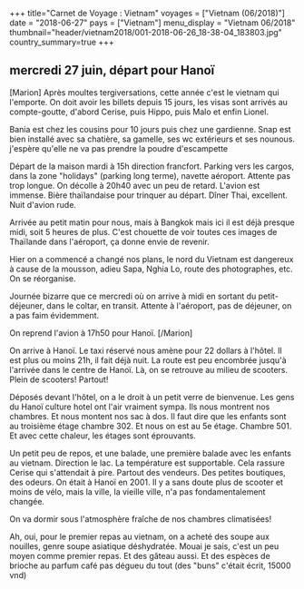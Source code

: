 +++
title="Carnet de Voyage : Vietnam"
voyages = ["Vietnam (06/2018)"]
date = "2018-06-27"
pays = ["Vietnam"]
menu_display = "Vietnam 06/2018"
thumbnail="header/vietnam2018/001-2018-06-26_18-38-04_183803.jpg"
country_summary=true
+++

##  mercredi 27 juin, départ pour Hanoï

[Marion]
Après moultes tergiversations, cette année c'est le vietnam qui l'emporte. On doit avoir les billets depuis 15 jours, les visas sont arrivés au compte-goutte, d'abord Cerise, puis Hippo, puis Malo et enfin Lionel.

Bania est chez les cousins pour 10 jours puis chez une gardienne. Snap est bien installé avec sa chatière, sa gamelle, ses wc extérieurs et ses nounous. j'espère qu'elle ne va pas prendre la poudre d'escampette

Départ de la maison mardi à 15h direction francfort. Parking vers les cargos, dans la zone "holidays" (parking long terme), navette aéroport. Attente pas trop longue.
On décolle à 20h40 avec un peu de retard. L'avion est immense. Bière thaïlandaise pour trinquer au départ. Dîner Thai, excellent.
Nuit d'avion rude. 

Arrivée au petit matin pour nous, mais à Bangkok mais ici il est déjà presque midi, soit 5 heures de plus. C'est chouette de voir toutes ces images de Thaïlande dans l'aéroport, ça donne envie de revenir. 

Hier on a commencé a changé nos plans, le nord du Vietnam est dangereux à cause de la mousson, adieu Sapa, Nghia Lo, route des photographes, etc. On se réorganise. 

Journée bizarre que ce mercredi où on arrive à midi en sortant du petit-déjeuner, dans le coltar, en transit. Attente à l'aéroport, pas de déjeuner, on a pas faim évidemment. 

On reprend l'avion à 17h50 pour Hanoï.
[/Marion]

On arrive à Hanoï. Le taxi réservé nous amène pour 22 dollars à l'hôtel. Il est plus ou moins 21h, il fait déjà nuit. La route est peu encombrée jusqu'à l'arrivée dans le centre de Hanoï. 
Là, on se retrouve au milieu de scooters. Plein de scooters! Partout!

Déposés devant l'hôtel, on a le droit à un petit verre de bienvenue. Les gens du Hanoï culture hotel ont l'air vraiment sympa. Ils nous montrent nos chambres. Et nous montent nos sac à dos. Il faut dire que les enfants sont au troisième étage chambre 302. Et nous on est au 5e étage. Chambre 501. Et avec cette chaleur, les étages sont éprouvants.

Un petit peu de repos, et une balade, une première balade avec les enfants au vietnam. Direction le lac. La température est supportable. Cela rassure Cerise qui s'attendait à pire. Partout des vendeurs. Des petites boutiques, des odeurs. On était à Hanoï en 2001. Il y a sans doute plus de scooter et moins de vélo, mais la ville, la vieille ville, n'a pas fondamentalement changée.

On va dormir sous l'atmosphère fraîche de nos chambres climatisées!

Ah, oui, pour le premier repas au vietnam, on a acheté des soupe aux nouilles, genre soupe asiatique déshydratée. Mouai je sais, c'est un peu moyen comme premier repas. Et des gâteau aussi. Et des espèces de brioche au parfum café pas dégueu du tout (des "buns" c'était écrit, 15000 vnd)








